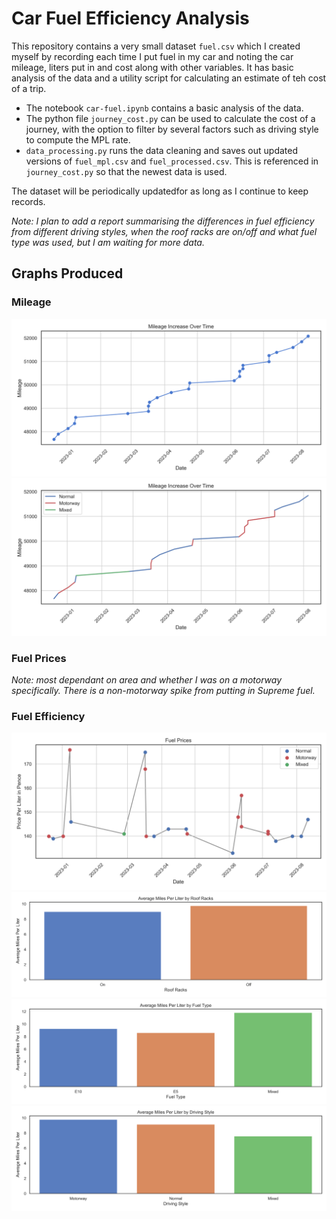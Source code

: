 # Car Fuel Efficiency Analysis

This repository contains a very small dataset `fuel.csv` which I created myself by recording each time I put fuel in my car and noting the car mileage, liters put in and cost along with other variables. It has basic analysis of the data and a utility script for calculating an estimate of teh cost of a trip.

- The notebook `car-fuel.ipynb` contains a basic analysis of the data.
- The python file `journey_cost.py` can be used to calculate the cost of a journey, with the option to filter by several factors such as driving style to compute the MPL rate.
- `data_processing.py` runs the data cleaning and saves out updated versions of `fuel_mpl.csv` and `fuel_processed.csv`. This is referenced in `journey_cost.py` so that the newest data is used.


The dataset will be periodically updatedfor as long as I continue to keep records.

_Note: I plan to add a report summarising the differences in fuel efficiency from different driving styles, when the roof racks are on/off and what fuel type was used, but I am waiting for more data._

## Graphs Produced

### Mileage

![](images/mileage.png)
![](images/mileage_colored_by_driving_style.png)

### Fuel Prices

_Note: most dependant on area and whether I was on a motorway specifically. There is a non-motorway spike from putting in Supreme fuel._

### Fuel Efficiency

![](images/fuel_prices.png)
![](images/fuel_efficiency_by_roof_racks.png)
![](images/fuel_efficiency_by_fuel_type.png)
![](images/fuel_efficiency_by_driving_style.png)